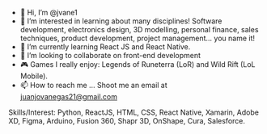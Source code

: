 - 👋 Hi, I’m @jvane1
- 👀 I’m interested in learning about many disciplines! Software development, electronics design, 3D modelling, personal finance, sales techniques, product development, project management... you name it!
- 🌱 I’m currently learning React JS and React Native. 
- 💞️ I’m looking to collaborate on front-end development
- 🎮 Games I really enjoy: Legends of Runeterra (LoR) and Wild Rift (LoL Mobile). 
- 📫 How to reach me ... Shoot me an email at juanjovanegas21@gmail.com

Skills/Interest: Python, ReactJS, HTML, CSS, React Native, Xamarin, Adobe XD, Figma, Arduino, Fusion 360, Shapr 3D, OnShape, Cura, Salesforce.
